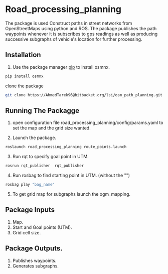 # Road_processing_planning

The package is used Construct paths in street networks from OpenStreetMaps using python and ROS. The package publishes the path waypoints whenever it is subscribes to gps readings
as well as producing successive subgraphs of vehicle's location for further processing. 

## Installation

1) Use the package manager [pip](https://pip.pypa.io/en/stable/) to install osmnx.

```bash
pip install osmnx
```
clone the package 
```bash
git clone https://AhmedTarek96@bitbucket.org/lsi/osm_path_planning.git
```

## Running The Packagge

1) open configuration file road_processing_planning/config/params.yaml  to set the map and the grid size wanted.

2) Launch the package.
 ```bash
 roslaunch road_processing_planning route_points.launch 
```
3) Run rqt to specify goal point in UTM.
```bash 
rosrun rqt_publisher  rqt_publisher
```
4) Run rosbag to find starting point in UTM. (without the "")
```bash
rosbag play "bag_name"
```

5) To get grid map for subgraphs launch the ogm_mapping.


## Package Inputs
1) Map.
2) Start and Goal points (UTM).
3) Grid cell size.

## Package Outputs.

1) Publishes waypoints.
2) Generates subgraphs.

